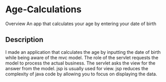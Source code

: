 # Age-Calculations


Overview
An app that calculates your age by entering your date of birth

## Description
I made an application that calculates the age by inputting the date of birth while being aware of the mvc model. The role of the servlet requests the model to process the actual business.
The servlet asks the view for the answer from the model. jsp is usually used for view. jsp reduces the complexity of java code by allowing you to focus on displaying the data.
